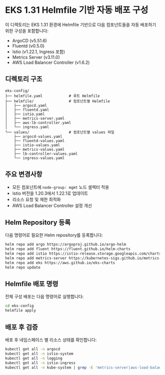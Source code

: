 # EKS 1.31 Helmfile 기반 자동 배포 구성

이 디렉토리는 EKS 1.31 환경에 Helmfile 기반으로 다음 컴포넌트들을 자동 배포하기 위한 구성을 포함합니다:

- ArgoCD (v5.51.6)
- Fluentd (v0.5.0)
- Istio (v1.22.1, Ingress 포함)
- Metrics Server (v3.11.0)
- AWS Load Balancer Controller (v1.6.2)

## 디렉토리 구조

```
eks-config/
├── helmfile.yaml            # 루트 Helmfile
├── helmfile/                # 컴포넌트별 Helmfile
│   ├── argocd.yaml
│   ├── fluentd.yaml
│   ├── istio.yaml
│   ├── metrics-server.yaml
│   ├── aws-lb-controller.yaml
│   └── ingress.yaml
└── values/                  # 컴포넌트별 values 파일
    ├── argocd-values.yaml
    ├── fluentd-values.yaml
    ├── istio-values.yaml
    ├── metrics-values.yaml
    ├── lb-controller-values.yaml
    └── ingress-values.yaml
```

## 주요 변경사항

- 모든 컴포넌트에 `node-group: mgmt` 노드 셀렉터 적용
- Istio 버전을 1.20.3에서 1.22.1로 업데이트
- 리소스 요청 및 제한 최적화
- AWS Load Balancer Controller 설정 개선

## Helm Repository 등록

다음 명령어로 필요한 Helm repository를 등록합니다:

```bash
helm repo add argo https://argoproj.github.io/argo-helm
helm repo add fluent https://fluent.github.io/helm-charts
helm repo add istio https://istio-release.storage.googleapis.com/charts
helm repo add metrics-server https://kubernetes-sigs.github.io/metrics-server/
helm repo add eks https://aws.github.io/eks-charts
helm repo update
```

## Helmfile 배포 명령

전체 구성 배포는 다음 명령어로 실행합니다:

```bash
cd eks-config
helmfile apply
```

## 배포 후 검증

배포 후 네임스페이스 별 리소스 상태를 확인합니다:

```bash
kubectl get all -n argocd
kubectl get all -n istio-system
kubectl get all -n logging
kubectl get all -n istio-ingress
kubectl get all -n kube-system | grep -E 'metrics-server|aws-load-balancer-controller'
```
